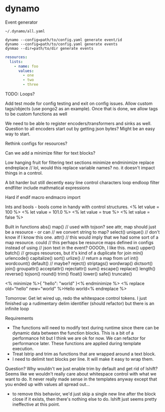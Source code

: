 # dynamo

Event generator

```
~/.dynamo/all.yaml
```

```
dynamo --config=path/to/config.yaml generate event/id
dynamo --config=path/to/config.yaml generate events
dynmao --dir=path/to/dir generate events
```

```yaml
resources:
  lists:
    - name: foo
      values:
        - one
        - two
        - three
```
TODO: Loops?

Add test mode for config testing and exit on config issues.
Allow custom tags/objects (use pongo2 as an example).
Once that is done, we allow tags to be custom functions as well

We need to be able to register encoders/transformers and sinks as well.  Question to all encoders start out by getting json bytes?  Might be an easy way to start.

Rethink configs for resources?


Can we add a minimize filter for text blocks?

Low hanging fruit for filtering text sections
minimize endminimize
replace endreplace // lol, would this replace variable names?  no. it doesn't impact things in
a control.

A bit harder but still decently easy
line control characters
loop endloop
filter endfilter
include
mathmatical expressions

Hard
if endif
macro endmacro
import

Ints and bools - bools come in handy with control structures.
<% let value = 100 %>
<% let value = 101.0 %>
<% let value = true %>
<% let value = false %>

Built in functions
abs()
map() // used with tojson? see attr, map should just be a resource - or can
      // we convert string to map?
select()
unique() // don't know if I know this one.
attr() // this would imply that we had some sort of a map resource.  could
       // this perhaps be resource maps defined in configs instead of using
       // json text in the event?  OOOOh, I like this.
max()
upper()
batch() // groups resources, but it's kind of a duplicate for join
min()
urlencode()
capitalize()
sort()
urlize() // return a map from url
int()
wordcount()
default() // maybe?
reject()
striptags()
wordwrap()
dictsort()
join()
groupattr()
acceptattr()
rejectattr()
sum()
escape()
replace()
length()
reverse()
tojson()
round()
trim()
float()
lower()
safe()
truncate()

<% minimize %>{ "hello": "world" }<% endminimize %>
<% replace old="hello" new="world" %>Hello world<% endreplace %>


Tomorrow:
Get let wired up, redo the whitespace control tokens.
I just finished up a rudimentary delim identifier (should refactor) but there is an
infinite loop

Requirements
- The functions will need to modify text during runtime since there can be dynamic data between the function blocks.  This is a bit of a performance hit but I think we are ok for now.  We can refactor for performance later.  These functions are applied during template execution.
- Treat lstrip and trim as functions that are wrapped around a text block.
- I need to delimit text blocks per line.  It will make it easy to wrap them.

Question? Why wouldn't we just enable trim by default and get rid of lshift?  Seems like we wouldn't really care about whitespace control with what we want to do.  It never really made sense in the templates anyway except that you ended up with values all spread out...
  - to remove this behavior, we'd just skip a single new line after the block close if it exists, then there's nothing else to do.  lshift just seems pretty ineffective at this point.